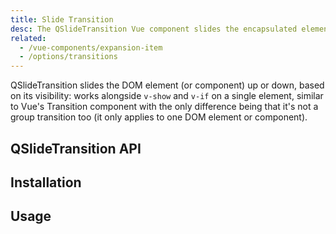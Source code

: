 ```yaml
---
title: Slide Transition
desc: The QSlideTransition Vue component slides the encapsulated element up or down, based on its visibility. Works alongside v-show and v-if.
related:
  - /vue-components/expansion-item
  - /options/transitions
---
```

QSlideTransition slides the DOM element (or component) up or down, based on its visibility: works alongside `v-show` and `v-if` on a single element, similar to Vue's Transition component with the only difference being that it's not a group transition too (it only applies to one DOM element or component).

## QSlideTransition API
<doc-api file="QSlideTransition" />

## Installation
<doc-installation components="QSlideTransition" />

## Usage
<doc-example title="Basic" file="QSlideTransition/Basic" />
